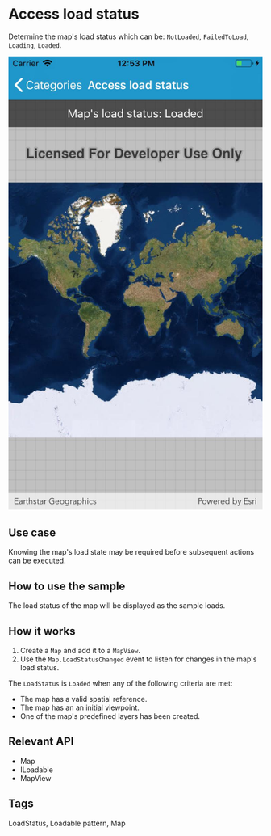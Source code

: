 # Access load status

Determine the map's load status which can be: `NotLoaded`, `FailedToLoad`, `Loading`, `Loaded`.

![screenshot](AccessLoadStatus.jpg)

## Use case

Knowing the map's load state may be required before subsequent actions can be executed.

## How to use the sample

The load status of the map will be displayed as the sample loads.

## How it works

1. Create a `Map` and add it to a `MapView`.
2. Use the `Map.LoadStatusChanged` event to listen for changes in the map's load status.

The `LoadStatus` is `Loaded` when any of the following criteria are met:

* The map has a valid spatial reference.
* The map has an an initial viewpoint.
* One of the map's predefined layers has been created.

## Relevant API

* Map
* ILoadable
* MapView

## Tags

LoadStatus, Loadable pattern, Map
